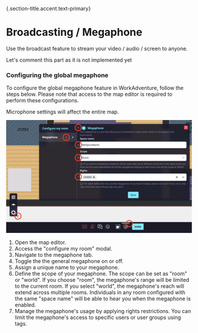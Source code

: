 {.section-title.accent.text-primary}
# Broadcasting / Megaphone
Use the broadcast feature to stream your video / audio / screen to anyone.

Let's comment this part as it is not implemented yet

<!--
### Area map editor
Use the broadcast feature to stream your video / audio / screen to anyone within the **broadcast zone**.

To use the broadcast feature, you must first define a speaker zone and a listener zone :

- The **listener zone** : anyone within this zone will be able to hear/see the speakers that are in the speaker zone.
- The **speaker zone** : you can start streaming by :
  - either clicking the "megaphone" icon (if the megaphone is authorized in that zone).
  - or by walking on the "stage". The "stage" is a special zone that will stream to the listener zones.
  - or by using the Scripting API.
-->

### Configuring the global megaphone
To configure the global megaphone feature in WorkAdventure, follow the steps below. Please note that access to the map editor is required to perform these configurations.

Microphone settings will affect the entire map.

<div class="row">
    <div class="col">
        <img src="images/megaphone_general.png" class="figure-img img-fluid rounded" alt="" />
    </div>
</div>

1. Open the map editor.
2. Access the "configure my room" modal.
3. Navigate to the megaphone tab.
4. Toggle the the general megaphone on or off.
5. Assign a unique name to your megaphone.
6. Define the scope of your megaphone. The scope can be set as "room" or "world". If you choose "room", the megaphone's range will be limited to the current room. If you select "world", the megaphone's reach will extend across multiple rooms. Individuals in any room configured with the same "space name" will be able to hear you when the megaphone is enabled.
7. Manage the megaphone's usage by applying rights restrictions. You can limit the megaphone's access to specific users or user groups using tags.